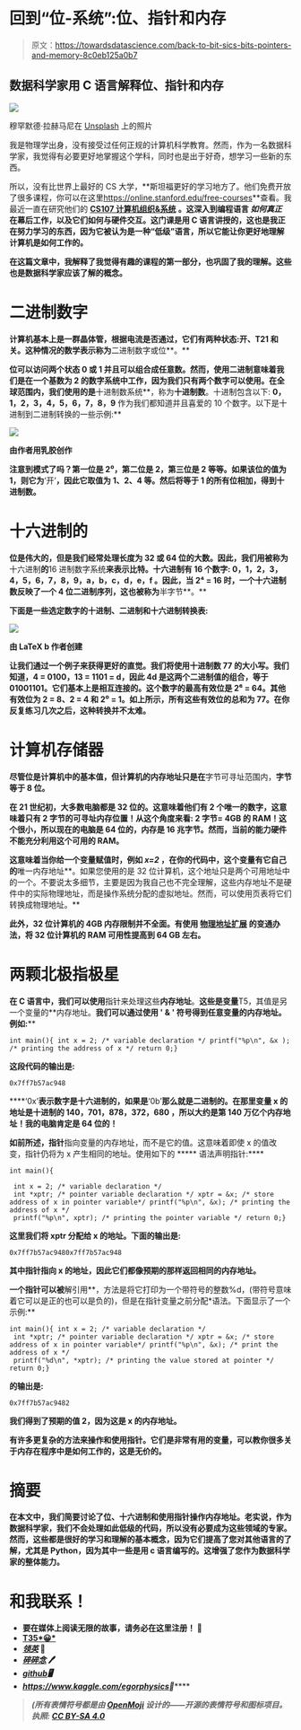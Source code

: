# 回到“位-系统”:位、指针和内存

> 原文：<https://towardsdatascience.com/back-to-bit-sics-bits-pointers-and-memory-8c0eb125a0b7>

## 数据科学家用 C 语言解释位、指针和内存

![](img/f3978ba56492d32b407b1aa647ee1230.png)

穆罕默德·拉赫马尼在 [Unsplash](https://unsplash.com?utm_source=medium&utm_medium=referral) 上的照片

我是物理学出身，没有接受过任何正规的计算机科学教育。然而，作为一名数据科学家，我觉得有必要更好地掌握这个学科，同时也是出于好奇，想学习一些新的东西。

所以，没有比世界上最好的 CS 大学，**斯坦福更好的学习地方了。他们免费开放了很多课程，你可以在这里<https://online.stanford.edu/free-courses>**查看。我最近一直在研究他们的 [**CS107 计算机组织&系统**](https://web.stanford.edu/class/archive/cs/cs107/cs107.1222/) **。**这深入到编程语言 ***如何真正*** 在幕后工作，以及它们如何与硬件交互。这门课是用 C 语言讲授的，这也是我正在努力学习的东西，因为它被认为是一种“低级”语言，所以它能让你更好地理解计算机是如何工作的。****

**在这篇文章中，我解释了我觉得有趣的课程的第一部分，也巩固了我的理解。这些也是数据科学家应该了解的概念。**

# **二进制数字**

**计算机基本上是一群晶体管，根据电流是否通过，它们有两种状态:开、T21 和关。这种情况的数学表示称为**二进制数字或位**。**

**位可以访问两个状态 **0** 或 **1** 并且可以组合成任意数。然而，使用二进制意味着我们是在一个基数为 2 的数字系统中工作，因为我们只有两个数字可以使用。在全球范围内，我们使用的是**十进制数系统**，称为**十进制数**。十进制包含以下: **0，1，2，3，4，5，6，7，8，9** 作为我们都知道并且喜爱的 10 个数字。以下是十进制到二进制转换的一些示例:**

**![](img/a10c57e279c678b5ab5500c37f9f5c75.png)**

**由作者用乳胶创作**

**注意到模式了吗？第一位是 2⁰，第二位是 2，第三位是 2 等等。如果该位的值为 1，则它为**‘开’**，因此它取值为 1、2、4 等。然后将等于 1 的所有位相加，得到十进制数。**

# **十六进制的**

**位是伟大的，但是我们经常处理长度为 32 或 64 位的大数。因此，我们用被称为**十六进制**的**16 进制数字系统**来表示比特。十六进制有 16 个数字: **0，1，2，3，4，5，6，7，8，9，a，b，c，d，e，f** 。因此，当 2⁴ = 16 时，一个十六进制数反映了一个 **4 位二进制序列**，这也被称为**半字节**。**

**下面是一些选定数字的十进制、二进制和十六进制转换表:**

**![](img/bd6a96775a73c23db3b0665e91ad8fdc.png)**

**由 LaTeX b 作者创建**

**让我们通过一个例子来获得更好的直觉。我们将使用十进制数 77 的大小写。我们知道，4 = 0100，13 = 1101 = d，因此 4d 是这两个二进制值的组合，等于 01001101。它们基本上是相互连接的。这个数字的最高有效位是 2⁶ = 64。其他有效位为 2 = 8、2 = 4 和 2⁰ = 1。如上所示，所有这些有效位的总和为 77。在你反复练习几次之后，这种转换并不太难。**

# **计算机存储器**

**尽管位是计算机中的基本值，但计算机的内存地址只是在**字节可寻址范围内，**字节等于 8 位。**

**在 21 世纪初，大多数电脑都是 32 位的。这意味着他们有 2 个唯一的数字，这意味着只有 **2 字节的可寻址内存位置**！从这个角度来看: **2 字节= 4GB 的 RAM！这个很小，所以现在的电脑是 64 位的，内存是 16 兆字节。然而，当前的能力硬件不能充分利用这个可用的 RAM。****

**这意味着当你给一个变量赋值时，例如 ***x=2*** ，在你的代码中，这个变量有它自己的**唯一内存地址**。如果您使用的是 32 位计算机，这个地址只是两个可用地址中的一个。不要说太多细节，主要是因为我自己也不完全理解，这些内存地址不是硬件中的实际物理地址，而是操作系统分配的虚拟地址。然而，可以使用页表将它们转换成物理地址。**

**此外，32 位计算机的 4GB 内存限制并不全面。有使用 [**物理地址扩展**](https://en.wikipedia.org/wiki/Physical_Address_Extension) 的变通办法，将 32 位计算机的 RAM 可用性提高到 64 GB 左右。**

# **两颗北极指极星**

**在 C 语言中，我们可以使用**指针来处理这些**内存地址**。**这些是变量**T5，其值是另一个变量的**内存地址。**我们可以通过使用 **' & '** 符号得到任意变量的内存地址。例如:****

```
int main(){ int x = 2; /* variable declaration */ printf("%p\n", &x ); /* printing the address of x */ return 0;}
```

**这段代码的输出是:**

```
0x7ff7b57ac948
```

****‘0x’**表示数字是十六进制的，如果是**‘0b’**那么就是二进制的。在那里变量 x 的地址是十进制的 **140，701，878，372，680** ，所以大约是第 140 万亿个内存地址！我的电脑肯定是 64 位的！**

**如前所述，指针**指向变量的内存地址，而不是它的值。这意味着即使 x 的值改变，指针仍将为 x 产生相同的地址。使用如下的 ***** 语法声明指针:****

```
int main(){

 int x = 2; /* variable declaration */
 int *xptr; /* pointer variable declaration */ xptr = &x; /* store address of x in pointer variable*/ printf("%p\n", &x); /* printing the address of x */
 printf("%p\n", xptr); /* printing the pointer variable */ return 0;}
```

**这里我们将 **xptr** 分配给 **x** 的地址。下面的输出是:**

```
0x7ff7b57ac9480x7ff7b57ac948
```

**其中指针指向 x 的地址，因此它们都像预期的那样返回相同的内存地址。**

**一个指针可以被**解引用**，方法是将它打印为一个带符号的整数%d，(带符号意味着它可以是正的也可以是负的)，但是在指针变量之前分配*语法。下面显示了一个示例:**

```
int main(){ int x = 2; /* variable declaration */
 int *xptr; /* pointer variable declaration */ xptr = &x; /* store address of x in pointer variable*/ printf("%p\n", &x); /* print the address of x */
 printf("%d\n", *xptr); /* printing the value stored at pointer */ return 0;}
```

**的输出是:**

```
0x7ff7b57ac9482
```

**我们得到了预期的值 2，因为这是 x 的内存地址。**

**有许多更复杂的方法来操作和使用指针。它们是非常有用的变量，可以教你很多关于内存在程序中是如何工作的，这是无价的。**

# **摘要**

**在本文中，我们简要讨论了位、十六进制和使用指针操作内存地址。老实说，作为数据科学家，我们不会处理如此低级的代码，所以没有必要成为这些领域的专家。然而，这些都是很好的学习和理解的基本概念，因为它们提高了您对其他语言的了解，尤其是 Python，因为其中一些是用 c 语言编写的。这增强了您作为数据科学家的整体能力。**

# **和我联系！**

*   **要在媒体上阅读无限的故事，请务必在这里注册！ 💜**
*   **[T35*😀*](/subscribe/@egorhowell)**
*   **[*领英*](https://www.linkedin.com/in/egor-howell-092a721b3/) 👔**
*   **[*碎碎念*](https://twitter.com/EgorHowell) 🖊**
*   **[*github*](https://github.com/egorhowell)*🖥***
*   ***<https://www.kaggle.com/egorphysics>**🏅*****

> *****(所有表情符号都是由 [OpenMoji](https://openmoji.org/) 设计的——开源的表情符号和图标项目。执照: [CC BY-SA 4.0](https://creativecommons.org/licenses/by-sa/4.0/#)*****